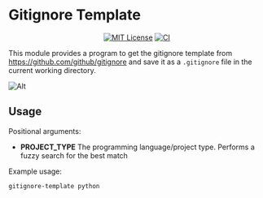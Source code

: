 # Gitignore Template

<p align="center">
  <a href="https://github.com/JonBoyleCoding/gitignore-template/blob/master/LICENSE"><img src="https://img.shields.io/github/license/JonBoyleCoding/gitignore-template" alt="MIT License"></a>
  <a href="https://github.com/JonBoyleCoding/gitignore-template/actions"><img src=https://img.shields.io/github/workflow/status/JonBoyleCoding/gitignore-template/Python%20Test alt="CI"></a>
</p>

This module provides a program to get the gitignore template from https://github.com/github/gitignore and save it as a `.gitignore` file in the current working directory. 

![Alt](https://repobeats.axiom.co/api/embed/e5fcdbc576483bdee2b91af56cabf3376e09a599.svg "Repobeats analytics image")

## Usage

Positional arguments:

 - **PROJECT_TYPE** The programming language/project type. Performs a fuzzy search for the best match
 
Example usage:

``` shell
gitignore-template python
```

